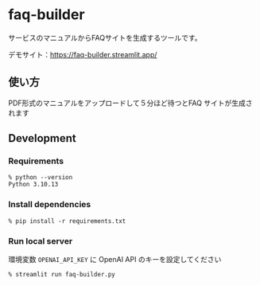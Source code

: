 # faq-builder

サービスのマニュアルからFAQサイトを生成するツールです。

デモサイト：https://faq-builder.streamlit.app/

## 使い方

PDF形式のマニュアルをアップロードして５分ほど待つとFAQ サイトが生成されます

## Development 

### Requirements

```
% python --version
Python 3.10.13
```

### Install dependencies

```
% pip install -r requirements.txt
```

### Run local server

環境変数 `OPENAI_API_KEY` に OpenAI API のキーを設定してください

```
% streamlit run faq-builder.py
```